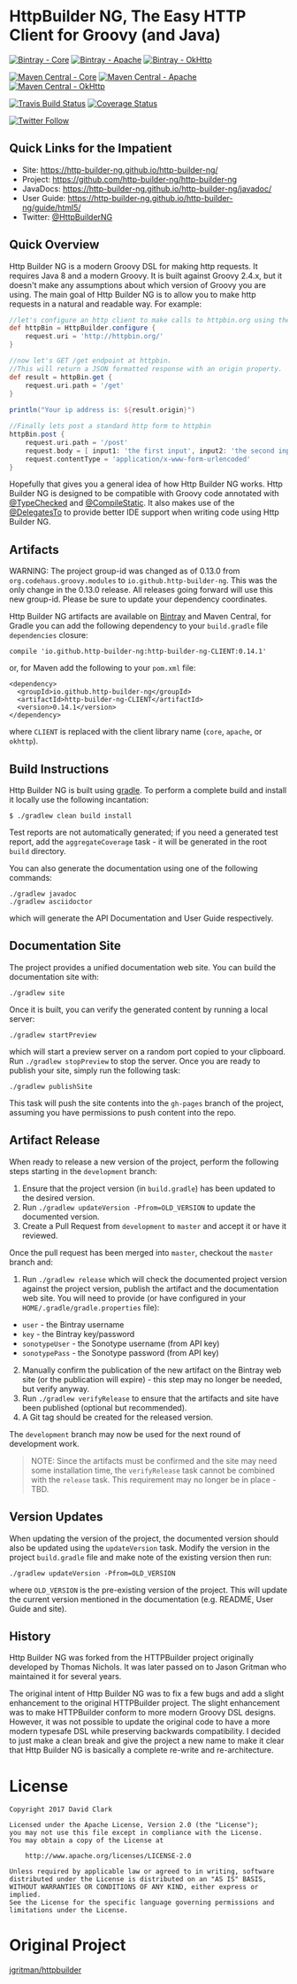 # HttpBuilder NG, The Easy HTTP Client for Groovy (and Java)

[![Bintray - Core](https://api.bintray.com/packages/http-builder-ng/dclark/httpbuilder-ng-core/images/download.svg)](https://bintray.com/http-builder-ng/dclark/httpbuilder-ng-core "Core Library")
[![Bintray - Apache](https://api.bintray.com/packages/http-builder-ng/dclark/httpbuilder-ng-apache/images/download.svg)](https://bintray.com/http-builder-ng/dclark/httpbuilder-ng-apache "Apache Library")
[![Bintray - OkHttp](https://api.bintray.com/packages/http-builder-ng/dclark/httpbuilder-ng-okhttp/images/download.svg)](https://bintray.com/http-builder-ng/dclark/httpbuilder-ng-okhttp "OkHttp Library")

[![Maven Central - Core](https://maven-badges.herokuapp.com/maven-central/io.github.http-builder-ng/http-builder-ng-core/badge.svg)](https://maven-badges.herokuapp.com/maven-central/io.github.http-builder-ng/http-builder-ng-core) 
[![Maven Central - Apache](https://maven-badges.herokuapp.com/maven-central/io.github.http-builder-ng/http-builder-ng-apache/badge.svg)](https://maven-badges.herokuapp.com/maven-central/io.github.http-builder-ng/http-builder-ng-apache) 
[![Maven Central - OkHttp](https://maven-badges.herokuapp.com/maven-central/io.github.http-builder-ng/http-builder-ng-okhttp/badge.svg)](https://maven-badges.herokuapp.com/maven-central/io.github.http-builder-ng/http-builder-ng-okhttp) 

[![Travis Build Status](https://travis-ci.org/http-builder-ng/http-builder-ng.svg?branch=master)](https://travis-ci.org/http-builder-ng/http-builder-ng)
[![Coverage Status](https://coveralls.io/repos/github/http-builder-ng/http-builder-ng/badge.svg?branch=master)](https://coveralls.io/github/http-builder-ng/http-builder-ng?branch=master)

[![Twitter Follow](https://img.shields.io/twitter/follow/httpbuilderng.svg?style=social&label=Follow)]()

## Quick Links for the Impatient

* Site: https://http-builder-ng.github.io/http-builder-ng/
* Project: https://github.com/http-builder-ng/http-builder-ng
* JavaDocs: https://http-builder-ng.github.io/http-builder-ng/javadoc/
* User Guide: https://http-builder-ng.github.io/http-builder-ng/guide/html5/
* Twitter: [@HttpBuilderNG](https://twitter.com/HttpBuilderNG)

## Quick Overview

Http Builder NG is a modern Groovy DSL for making http requests. It requires Java 8 and a modern Groovy. It is built against Groovy 2.4.x, but it doesn't make any assumptions about which version of Groovy you are using. The main goal of Http Builder NG is to allow you to make http requests in a natural and readable way. For example:

```groovy
//let's configure an http client to make calls to httpbin.org using the default http library
def httpBin = HttpBuilder.configure {
    request.uri = 'http://httpbin.org/'
}

//now let's GET /get endpoint at httpbin.
//This will return a JSON formatted response with an origin property.
def result = httpBin.get {
    request.uri.path = '/get'
}
    
println("Your ip address is: ${result.origin}")

//Finally lets post a standard http form to httpbin
httpBin.post {
    request.uri.path = '/post'
    request.body = [ input1: 'the first input', input2: 'the second input' ]
    request.contentType = 'application/x-www-form-urlencoded'
}

```

Hopefully that gives you a general idea of how Http Builder NG works. Http Builder NG is designed to be compatible with Groovy code annotated with [@TypeChecked](http://docs.groovy-lang.org/latest/html/gapi/groovy/transform/TypeChecked.html) and [@CompileStatic](http://docs.groovy-lang.org/latest/html/gapi/groovy/transform/CompileStatic.html). It also makes use of the [@DelegatesTo](http://docs.groovy-lang.org/latest/html/gapi/groovy/lang/DelegatesTo.html) to provide better IDE support when writing code using Http Builder NG.

## Artifacts

WARNING: The project group-id was changed as of 0.13.0 from `org.codehaus.groovy.modules` to `io.github.http-builder-ng`. This was the only change in the 0.13.0 release. All releases going forward will use this new group-id. Please be sure to update your dependency coordinates.

Http Builder NG artifacts are available on [Bintray](https://bintray.com/http-builder-ng/dclark/http-builder-ng) and Maven Central, for Gradle you can add the following dependency to your `build.gradle` file `dependencies` closure:

    compile 'io.github.http-builder-ng:http-builder-ng-CLIENT:0.14.1'
    
or, for Maven add the following to your `pom.xml` file:

    <dependency>
      <groupId>io.github.http-builder-ng</groupId>
      <artifactId>http-builder-ng-CLIENT</artifactId>
      <version>0.14.1</version>
    </dependency>
    
where `CLIENT` is replaced with the client library name (`core`, `apache`, or `okhttp`).

## Build Instructions

Http Builder NG is built using [gradle](https://gradle.org). To perform a complete build and install it locally use the following incantation:

`$ ./gradlew clean build install`

Test reports are not automatically generated; if you need a generated test report, add the `aggregateCoverage` task - it will be generated in the 
root `build` directory.

You can also generate the documentation using one of the following commands:

    ./gradlew javadoc
    ./gradlew asciidoctor

which will generate the API Documentation and User Guide respectively.

## Documentation Site

The project provides a unified documentation web site. You can build the documentation site with:

    ./gradlew site

Once it is built, you can verify the generated content by running a local server:

    ./gradlew startPreview
    
which will start a preview server on a random port copied to your clipboard. Run `./gradlew stopPreview` to stop the server. Once you are ready to 
publish your site, simply run the following task:

    ./gradlew publishSite
    
This task will push the site contents into the `gh-pages` branch of the project, assuming you have permissions to push content into the repo.

## Artifact Release
    
When ready to release a new version of the project, perform the following steps starting in the `development` branch:

1. Ensure that the project version (in `build.gradle`) has been updated to the desired version.
1. Run `./gradlew updateVersion -Pfrom=OLD_VERSION` to update the documented version.
1. Create a Pull Request from `development` to `master` and accept it or have it reviewed.

Once the pull request has been merged into `master`, checkout the `master` branch and:

1. Run `./gradlew release` which will check the documented project version against the project version, publish the artifact and the documentation web site. You will need to provide (or have configured in your `HOME/.gradle/gradle.properties` file):
  * `user` - the Bintray username
  * `key` - the Bintray key/password
  * `sonotypeUser` - the Sonotype username (from API key)
  * `sonotypePass` - the Sonotype password (from API key) 
2. Manually confirm the publication of the new artifact on the Bintray web site (or the publication will expire) - this step may no longer be needed, but verify anyway.
3. Run `./gradlew verifyRelease`  to ensure that the artifacts and site have been published (optional but recommended).
4. A Git tag should be created for the released version.

The `development` branch may now be used for the next round of development work.

> NOTE: Since the artifacts must be confirmed and the site may need some installation time, the `verifyRelease` task cannot be combined with the `release` task. This requirement may no longer be in place - TBD.

## Version Updates

When updating the version of the project, the documented version should also be updated using the `updateVersion` task. Modify the version in the project `build.gradle` file and make note of the existing version then run:

    ./gradlew updateVersion -Pfrom=OLD_VERSION
    
where `OLD_VERSION` is the pre-existing version of the project. This will update the current version mentioned in the documentation (e.g. README, User Guide and site).

## History

Http Builder NG was forked from the HTTPBuilder project originally developed by Thomas Nichols. It was later passed on to Jason Gritman who maintained it for several years.

The original intent of Http Builder NG was to fix a few bugs and add a slight enhancement to the original HTTPBuilder project. The slight enhancement was to make HTTPBuilder conform to more modern Groovy DSL designs. However, it was not possible to update the original code to have a more modern typesafe DSL while preserving backwards compatibility. I decided to just make a clean break and give the project a new name to make it clear that Http Builder NG is basically a complete re-write and re-architecture.

# License

```
Copyright 2017 David Clark

Licensed under the Apache License, Version 2.0 (the "License");
you may not use this file except in compliance with the License.
You may obtain a copy of the License at

    http://www.apache.org/licenses/LICENSE-2.0

Unless required by applicable law or agreed to in writing, software
distributed under the License is distributed on an "AS IS" BASIS,
WITHOUT WARRANTIES OR CONDITIONS OF ANY KIND, either express or implied.
See the License for the specific language governing permissions and
limitations under the License.
```

# Original Project

[jgritman/httpbuilder](https://github.com/jgritman/httpbuilder)
